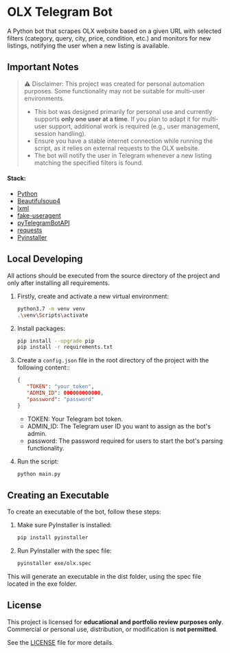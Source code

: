 # OLX Telegram Bot

A Python bot that scrapes OLX website based on a given URL with selected filters (category, query, city, price, condition, etc.) and monitors for new listings, notifying the user when a new listing is available.

## Important Notes

>⚠️ Disclaimer: This project was created for personal automation purposes. Some functionality may not be suitable for multi-user environments.
> - This bot was designed primarily for personal use and currently supports **only one user at a time**. If you plan to adapt it for multi-user support, additional work is required (e.g., user management, session handling).
> - Ensure you have a stable internet connection while running the script, as it relies on external requests to the OLX website.
> - The bot will notify the user in Telegram whenever a new listing matching the specified filters is found.

#### Stack:

- [Python](https://www.python.org/downloads/)
- [Beautifulsoup4](https://pypi.org/project/beautifulsoup4/)
- [lxml](https://pypi.org/project/lxml/)
- [fake-useragent](https://pypi.org/project/fake-useragent/)
- [pyTelegramBotAPI](https://pypi.org/project/pyTelegramBotAPI/)
- [requests](https://pypi.org/project/requests/)
- [Pyinstaller](https://www.pyinstaller.org/)

## Local Developing

All actions should be executed from the source directory of the project and only after installing all requirements.

1. Firstly, create and activate a new virtual environment:
   ```bash
   python3.7 -m venv venv
   .\venv\Scripts\activate
   ```

2. Install packages:
   ```bash
   pip install --upgrade pip
   pip install -r requirements.txt
   ```

3. Create a `config.json` file in the root directory of the project with the following content::
   ```json
   {
      "TOKEN": "your_token",
      "ADMIN_ID": 000000000000,
      "password": "password"
   }
   ```

   - TOKEN: Your Telegram bot token.
   - ADMIN_ID: The Telegram user ID you want to assign as the bot's admin.
   - password: The password required for users to start the bot's parsing functionality.

4. Run the script:
   ```bash
   python main.py
   ```

## Creating an Executable

To create an executable of the bot, follow these steps:

1. Make sure PyInstaller is installed:
   ```bash
   pip install pyinstaller
   ```

2. Run PyInstaller with the spec file:
   ```bash
   pyinstaller exe/olx.spec
   ```

This will generate an executable in the dist folder, using the spec file located in the exe folder.

## License

This project is licensed for **educational and portfolio review purposes only**.  
Commercial or personal use, distribution, or modification is **not permitted**.

See the [LICENSE](./LICENSE) file for more details.